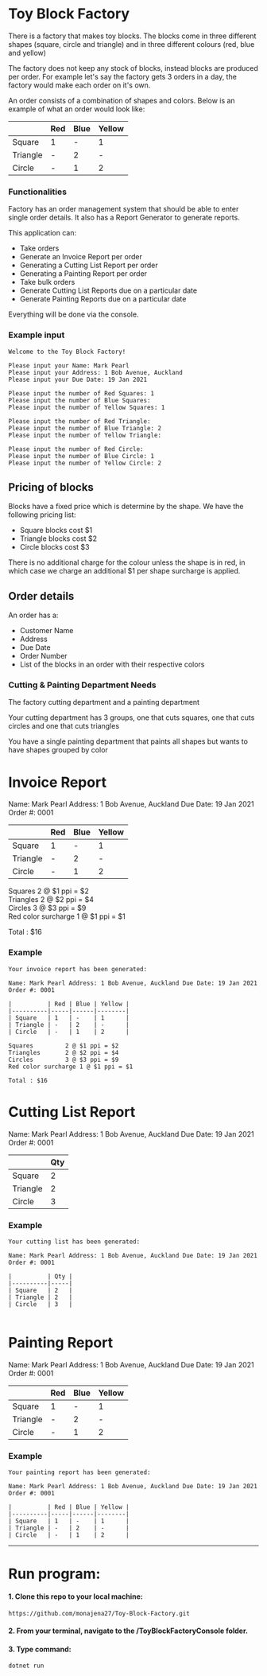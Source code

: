 #  Toy Block Factory

There is a factory that makes toy blocks. The blocks come in three different shapes (square, circle and triangle) and in three different colours (red, blue and yellow)

The factory does not keep any stock of blocks, instead blocks are produced per order. For example let's say the factory gets 3 orders in a day, the factory would make each order on it's own. 

An order consists of a combination of shapes and colors. Below is an example of what an order would look like:  

|          | Red | Blue | Yellow |  
|----------|-----|------|--------|  
| Square   | 1   | -    | 1      |  
| Triangle | -   | 2    | -      |  
| Circle   | -   | 1    | 2      |  




### Functionalities

Factory has an order management system that should be able to enter single order details. It also has a Report Generator to generate reports. 

This application can:
- Take orders
- Generate an Invoice Report per order
- Generating a Cutting List Report per order
- Generating a Painting Report per order
- Take bulk orders
- Generate Cutting List Reports due on a particular date
- Generate Painting Reports due on a particular date

Everything will be done via the console.

### Example input
~~~
Welcome to the Toy Block Factory!

Please input your Name: Mark Pearl  
Please input your Address: 1 Bob Avenue, Auckland
Please input your Due Date: 19 Jan 2021

Please input the number of Red Squares: 1
Please input the number of Blue Squares: 
Please input the number of Yellow Squares: 1

Please input the number of Red Triangle:
Please input the number of Blue Triangle: 2
Please input the number of Yellow Triangle:

Please input the number of Red Circle:
Please input the number of Blue Circle: 1
Please input the number of Yellow Circle: 2

~~~

## Pricing of blocks

Blocks have a fixed price which is determine by the shape. We have the following pricing list:

- Square blocks cost $1 
- Triangle blocks cost $2 
- Circle blocks cost $3

There is no additional charge for the colour unless the shape is in red, in which case we charge an additional $1 per shape surcharge is applied.

## Order details

An order has a:
- Customer Name
- Address
- Due Date
- Order Number
- List of the blocks in an order with their respective colors

### Cutting & Painting Department Needs

The factory cutting department and a painting department

Your cutting department has 3 groups, one that cuts squares, one that cuts circles and one that cuts triangles

You have a single painting department that paints all shapes but wants to have shapes grouped by color

# Invoice Report

Name: Mark Pearl
Address: 1 Bob Avenue, Auckland
Due Date: 19 Jan 2021
Order #: 0001

|          | Red | Blue | Yellow |
|----------|-----|------|--------|
| Square   | 1   | -    | 1      |
| Triangle | -   | 2    | -      |
| Circle   | -   | 1    | 2      |

Squares 		2 @ $1 ppi = $2  
Triangles		2 @ $2 ppi = $4  
Circles			3 @ $3 ppi = $9  
Red color surcharge	1 @ $1 ppi = $1  

Total : $16

### Example
~~~
Your invoice report has been generated:

Name: Mark Pearl Address: 1 Bob Avenue, Auckland Due Date: 19 Jan 2021 Order #: 0001

|          | Red | Blue | Yellow |
|----------|-----|------|--------|
| Square   | 1   | -    | 1      |
| Triangle | -   | 2    | -      |
| Circle   | -   | 1    | 2      |

Squares 		2 @ $1 ppi = $2  
Triangles		2 @ $2 ppi = $4  
Circles			3 @ $3 ppi = $9  
Red color surcharge	1 @ $1 ppi = $1 

Total : $16
~~~

# Cutting List Report

Name: Mark Pearl
Address: 1 Bob Avenue, Auckland
Due Date: 19 Jan 2021
Order #: 0001

|          | Qty |
|----------|-----|
| Square   | 2   |
| Triangle | 2   |
| Circle   | 3   |

### Example 

~~~
Your cutting list has been generated:

Name: Mark Pearl Address: 1 Bob Avenue, Auckland Due Date: 19 Jan 2021 Order #: 0001

|          | Qty |
|----------|-----|
| Square   | 2   |
| Triangle | 2   |
| Circle   | 3   |


~~~

# Painting Report

Name: Mark Pearl
Address: 1 Bob Avenue, Auckland
Due Date: 19 Jan 2021
Order #: 0001

|          | Red | Blue | Yellow |
|----------|-----|------|--------|
| Square   | 1   | -    | 1      |
| Triangle | -   | 2    | -      |
| Circle   | -   | 1    | 2      |

### Example
~~~
Your painting report has been generated:

Name: Mark Pearl Address: 1 Bob Avenue, Auckland Due Date: 19 Jan 2021 Order #: 0001

|          | Red | Blue | Yellow |
|----------|-----|------|--------|
| Square   | 1   | -    | 1      |
| Triangle | -   | 2    | -      |
| Circle   | -   | 1    | 2      |
~~~

------------------------------------------------------------------------------------------------------------

# Run program: 

#### 1. Clone this repo to your local machine:
~~~
https://github.com/monajena27/Toy-Block-Factory.git
~~~

#### 2. From your terminal, navigate to the /ToyBlockFactoryConsole folder.

#### 3. Type command:
~~~
dotnet run
~~~


